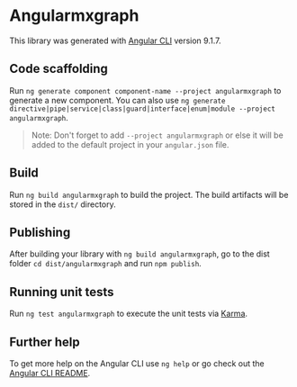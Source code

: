 # Angularmxgraph

This library was generated with [Angular CLI](https://github.com/angular/angular-cli) version 9.1.7.

## Code scaffolding

Run `ng generate component component-name --project angularmxgraph` to generate a new component. You can also use `ng generate directive|pipe|service|class|guard|interface|enum|module --project angularmxgraph`.
> Note: Don't forget to add `--project angularmxgraph` or else it will be added to the default project in your `angular.json` file. 

## Build

Run `ng build angularmxgraph` to build the project. The build artifacts will be stored in the `dist/` directory.

## Publishing

After building your library with `ng build angularmxgraph`, go to the dist folder `cd dist/angularmxgraph` and run `npm publish`.

## Running unit tests

Run `ng test angularmxgraph` to execute the unit tests via [Karma](https://karma-runner.github.io).

## Further help

To get more help on the Angular CLI use `ng help` or go check out the [Angular CLI README](https://github.com/angular/angular-cli/blob/master/README.md).

